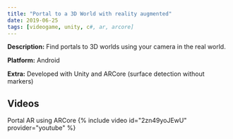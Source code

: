 ```yaml
---
title: "Portal to a 3D World with reality augmented"
date: 2019-06-25
tags: [videogame, unity, c#, ar, arcore]
---
```


<b>Description:</b> Find portals to 3D worlds using your camera in the real world. 

<b>Platform:</b> Android

<b>Extra:</b> Developed with Unity and ARCore (surface detection without markers)

## Videos
Portal AR using ARCore
{% include video id="2zn49yoJEwU" provider="youtube" %}


